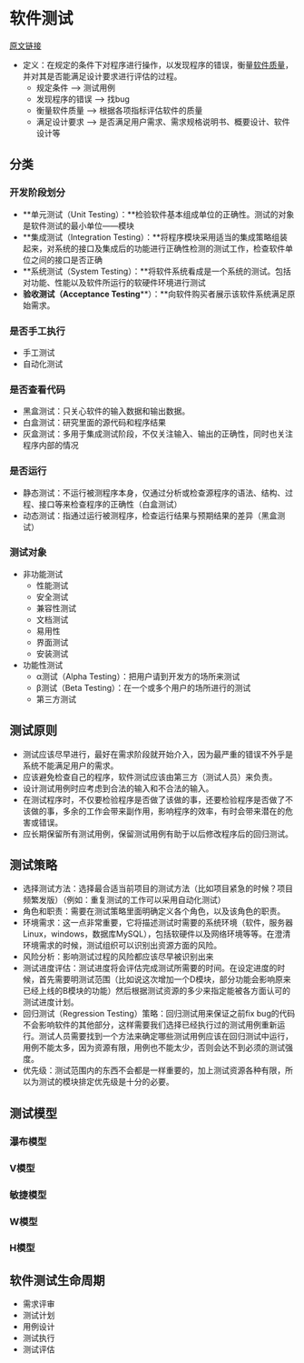 # 软件测试

[原文链接](https://blog.csdn.net/AI_Green/article/details/120294907)

* 定义：在规定的条件下对程序进行操作，以发现程序的错误，衡量[软件质量](https://so.csdn.net/so/search?q=%E8%BD%AF%E4%BB%B6%E8%B4%A8%E9%87%8F&spm=1001.2101.3001.7020)，并对其是否能满足设计要求进行评估的过程。
  * 规定条件 --> 测试用例
  * 发现程序的错误 --> 找bug
  * 衡量软件质量 --> 根据各项指标评估软件的质量
  * 满足设计要求 --> 是否满足用户需求、需求规格说明书、概要设计、软件设计等

## 分类

### 开发阶段划分

* **单元测试（Unit Testing）：**检验软件基本组成单位的正确性。测试的对象是软件测试的最小单位——模块
* **集成测试（Integration Testing）：**将程序模块采用适当的集成策略组装起来，对系统的接口及集成后的功能进行正确性检测的测试工作，检查软件单位之间的接口是否正确
* **系统测试（System Testing）：**将软件系统看成是一个系统的测试。包括对功能、性能以及软件所运行的软硬件环境进行测试
* **验收测试（Acceptance Testing****）：**向软件购买者展示该软件系统满足原始需求。

### 是否手工执行

* 手工测试
* 自动化测试

### 是否查看代码

* 黑盒测试：只关心软件的输入数据和输出数据。
* 白盒测试：研究里面的源代码和程序结果
* 灰盒测试：多用于集成测试阶段，不仅关注输入、输出的正确性，同时也关注程序内部的情况

### 是否运行

* 静态测试：不运行被测程序本身，仅通过分析或检查源程序的语法、结构、过程、接口等来检查程序的正确性（白盒测试）
* 动态测试：指通过运行被测程序，检查运行结果与预期结果的差异（黑盒测试）

### 测试对象

* 非功能测试
  * 性能测试
  * 安全测试
  * 兼容性测试
  * 文档测试
  * 易用性
  * 界面测试
  * 安装测试
* 功能性测试
  * α测试（Alpha Testing）：把用户请到开发方的场所来测试
  * β测试（Beta Testing）：在一个或多个用户的场所进行的测试
  * 第三方测试

## 测试原则

* 测试应该尽早进行，最好在需求阶段就开始介入，因为最严重的错误不外乎是系统不能满足用户的需求。
* 应该避免检查自己的程序，软件测试应该由第三方（测试人员）来负责。
* 设计测试用例时应考虑到合法的输入和不合法的输入。
* 在测试程序时，不仅要检验程序是否做了该做的事，还要检验程序是否做了不该做的事，多余的工作会带来副作用，影响程序的效率，有时会带来潜在的危害或错误。
* 应长期保留所有测试用例，保留测试用例有助于以后修改程序后的回归测试。

## 测试策略

* 选择测试方法：选择最合适当前项目的测试方法（比如项目紧急的时候？项目频繁发版）（例如：重复测试的工作可以采用自动化测试）
* 角色和职责：需要在测试策略里面明确定义各个角色，以及该角色的职责。
* 环境需求：这一点非常重要，它将描述测试时需要的系统环境（软件，服务器Linux，windows，数据库MySQL），包括软硬件以及网络环境等等。在澄清环境需求的时候，测试组织可以识别出资源方面的风险。
* 风险分析：影响测试过程的风险都应该尽早被识别出来
* 测试进度评估：测试进度将会评估完成测试所需要的时间。在设定进度的时候，首先需要明测试范围（比如说这次增加一个D模块，部分功能会影响原来已经上线的B模块的功能）然后根据测试资源的多少来指定能被各方面认可的测试进度计划。
* 回归测试（Regression Testing）策略：回归测试用来保证之前fix bug的代码不会影响软件的其他部分，这样需要我们选择已经执行过的测试用例重新运行。测试人员需要找到一个方法来确定哪些测试用例应该在回归测试中运行，用例不能太多，因为资源有限，用例也不能太少，否则会达不到必须的测试强度。
* 优先级：测试范围内的东西不会都是一样重要的，加上测试资源各种有限，所以为测试的模块排定优先级是十分的必要。

## 测试模型

### 瀑布模型

### V模型

### 敏捷模型

### W模型

### H模型

## 软件测试生命周期

* 需求评审
* 测试计划
* 用例设计
* 测试执行
* 测试评估

